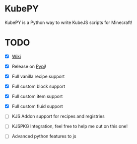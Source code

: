 # KubePY
KubePY is a Python way to write KubeJS scripts for Minecraft!

# TODO
- [x] [Wiki](https://docs.bluemethyst.dev)
- [x] Release on [Pypi](pypi.org/project/kjspy/)! 
- [x] Full vanilla recipe support
- [x] Full custom block support
- [x] Full custom item support
- [x] Full custom fluid support
- [ ] KJS Addon support for recipes and registries
- [ ] KJSPKG Integration, feel free to help me out on this one!
- [ ] Advanced python features to js

